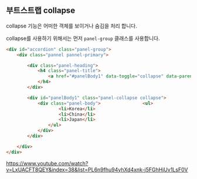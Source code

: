 ## 부트스트랩 collapse

collapse 기능은 어떠한 객체를 보이거나 숨김을 처리 합니다.

collapse를 사용하기 위해서는 먼저 `panel-group` 클래스를 사용합니다.

```html
<div id="accordion" class="panel-group">
    <div class="pannel pannel-primary">

        <div class="panel-heading">
            <h4 class="panel-title">
                <a href="#panelBody1" data-toggle="collapse" data-parent="#accordion">Asia</a>
            </h4>
        </div>

        <div id="panelBody1" class="panel-collapse collapse">
            <div class="panel-body">                <ul>
                    <li>Korea</li>
                    <li>China</li>
                    <li>Japan</li>
                </ul>
            </div>
        </div>

    </div>
</div>
```




https://www.youtube.com/watch?v=LxUACFT8QEY&index=38&list=PL6n9fhu94yhXd4xnk-j5FGhHjUv1LsF0V